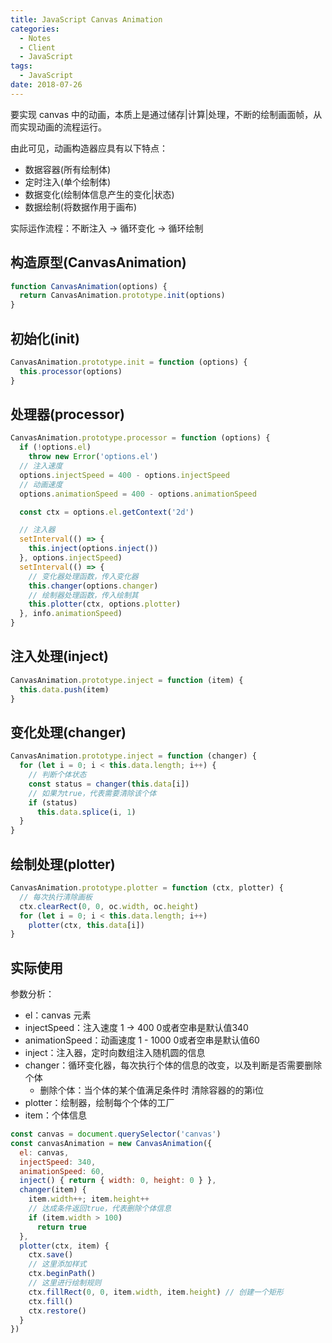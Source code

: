 ```yaml
---
title: JavaScript Canvas Animation
categories:
  - Notes
  - Client
  - JavaScript
tags:
  - JavaScript
date: 2018-07-26
---
```


要实现 canvas 中的动画，本质上是通过储存|计算|处理，不断的绘制画面帧，从而实现动画的流程运行。

由此可见，动画构造器应具有以下特点：

- 数据容器(所有绘制体)
- 定时注入(单个绘制体)
- 数据变化(绘制体信息产生的变化|状态)
- 数据绘制(将数据作用于画布)

实际运作流程：不断注入 -> 循环变化 -> 循环绘制

<!-- more -->


## 构造原型(CanvasAnimation)

```js
function CanvasAnimation(options) {
  return CanvasAnimation.prototype.init(options)
}
```

## 初始化(init)

```js
CanvasAnimation.prototype.init = function (options) {
  this.processor(options)
}
```

## 处理器(processor)

```js
CanvasAnimation.prototype.processor = function (options) {
  if (!options.el)
    throw new Error('options.el')
  // 注入速度
  options.injectSpeed = 400 - options.injectSpeed
  // 动画速度
  options.animationSpeed = 400 - options.animationSpeed

  const ctx = options.el.getContext('2d')

  // 注入器
  setInterval(() => {
    this.inject(options.inject())
  }, options.injectSpeed)
  setInterval(() => {
    // 变化器处理函数，传入变化器
    this.changer(options.changer)
    // 绘制器处理函数，传入绘制其
    this.plotter(ctx, options.plotter)
  }, info.animationSpeed)
}
```

## 注入处理(inject)

```js
CanvasAnimation.prototype.inject = function (item) {
  this.data.push(item)
}
```

## 变化处理(changer)

```js
CanvasAnimation.prototype.inject = function (changer) {
  for (let i = 0; i < this.data.length; i++) {
    // 判断个体状态
    const status = changer(this.data[i])
    // 如果为true，代表需要清除该个体
    if (status)
      this.data.splice(i, 1)
  }
}
```

## 绘制处理(plotter)

```js
CanvasAnimation.prototype.plotter = function (ctx, plotter) {
  // 每次执行清除画板
  ctx.clearRect(0, 0, oc.width, oc.height)
  for (let i = 0; i < this.data.length; i++)
    plotter(ctx, this.data[i])
}
```

## 实际使用

参数分析：

- el：canvas 元素
- injectSpeed：注入速度  1 -> 400	0或者空串是默认值340
- animationSpeed：动画速度  1 - 1000	0或者空串是默认值60
- inject：注入器，定时向数组注入随机圆的信息
- changer：循环变化器，每次执行个体的信息的改变，以及判断是否需要删除个体
  - 删除个体：当个体的某个值满足条件时 清除容器的的第i位
- plotter：绘制器，绘制每个个体的工厂
- item：个体信息

```js
const canvas = document.querySelector('canvas')
const canvasAnimation = new CanvasAnimation({
  el: canvas,
  injectSpeed: 340,
  animationSpeed: 60,
  inject() { return { width: 0, height: 0 } },
  changer(item) {
    item.width++; item.height++
    // 达成条件返回true，代表删除个体信息
    if (item.width > 100)
      return true
  },
  plotter(ctx, item) {
    ctx.save()
    // 这里添加样式
    ctx.beginPath()
    // 这里进行绘制规则
    ctx.fillRect(0, 0, item.width, item.height) // 创建一个矩形
    ctx.fill()
    ctx.restore()
  }
})
```